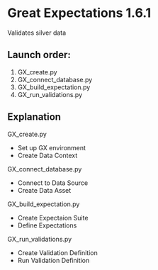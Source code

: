 # Great Expectations 1.6.1
Validates silver data 

## Launch order:
1. GX_create.py
2. GX_connect_database.py
3. GX_build_expectation.py
4. GX_run_validations.py

## Explanation 

GX_create.py
* Set up GX environment 
* Create Data Context

GX_connect_database.py
* Connect to Data Source
* Create Data Asset 

GX_build_expectation.py
* Create Expectaion Suite
* Define Expectations 

GX_run_validations.py
* Create Validation Definition 
* Run Validation Definition 
